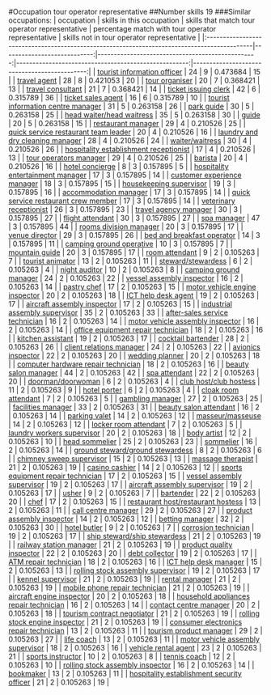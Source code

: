 #Occupation tour operator representative
##Number skills 19
###Similar occupations:
| occupation                                                                                  |   skills in this occupation |   skills that match tour operator representative |   percentage match with tour operator representative |   skills not in tour operator representative |
|:--------------------------------------------------------------------------------------------|----------------------------:|-------------------------------------------------:|-----------------------------------------------------:|---------------------------------------------:|
| [tourist information officer](tourist_information_officer.md)                               |                          24 |                                                9 |                                             0.473684 |                                           15 |
| [travel agent](travel_agent.md)                                                             |                          28 |                                                8 |                                             0.421053 |                                           20 |
| [tour organiser](tour_organiser.md)                                                         |                          20 |                                                7 |                                             0.368421 |                                           13 |
| [travel consultant](travel_consultant.md)                                                   |                          21 |                                                7 |                                             0.368421 |                                           14 |
| [ticket issuing clerk](ticket_issuing_clerk.md)                                             |                          42 |                                                6 |                                             0.315789 |                                           36 |
| [ticket sales agent](ticket_sales_agent.md)                                                 |                          16 |                                                6 |                                             0.315789 |                                           10 |
| [tourist information centre manager](tourist_information_centre_manager.md)                 |                          31 |                                                5 |                                             0.263158 |                                           26 |
| [park guide](park_guide.md)                                                                 |                          30 |                                                5 |                                             0.263158 |                                           25 |
| [head waiter/head waitress](head_waiter-head_waitress.md)                                   |                          35 |                                                5 |                                             0.263158 |                                           30 |
| [guide](guide.md)                                                                           |                          20 |                                                5 |                                             0.263158 |                                           15 |
| [restaurant manager](restaurant_manager.md)                                                 |                          29 |                                                4 |                                             0.210526 |                                           25 |
| [quick service restaurant team leader](quick_service_restaurant_team_leader.md)             |                          20 |                                                4 |                                             0.210526 |                                           16 |
| [laundry and dry cleaning manager](laundry_and_dry_cleaning_manager.md)                     |                          28 |                                                4 |                                             0.210526 |                                           24 |
| [waiter/waitress](waiter-waitress.md)                                                       |                          30 |                                                4 |                                             0.210526 |                                           26 |
| [hospitality establishment receptionist](hospitality_establishment_receptionist.md)         |                          17 |                                                4 |                                             0.210526 |                                           13 |
| [tour operators manager](tour_operators_manager.md)                                         |                          29 |                                                4 |                                             0.210526 |                                           25 |
| [barista](barista.md)                                                                       |                          20 |                                                4 |                                             0.210526 |                                           16 |
| [hotel concierge](hotel_concierge.md)                                                       |                           8 |                                                3 |                                             0.157895 |                                            5 |
| [hospitality entertainment manager](hospitality_entertainment_manager.md)                   |                          17 |                                                3 |                                             0.157895 |                                           14 |
| [customer experience manager](customer_experience_manager.md)                               |                          18 |                                                3 |                                             0.157895 |                                           15 |
| [housekeeping supervisor](housekeeping_supervisor.md)                                       |                          19 |                                                3 |                                             0.157895 |                                           16 |
| [accommodation manager](accommodation_manager.md)                                           |                          17 |                                                3 |                                             0.157895 |                                           14 |
| [quick service restaurant crew member](quick_service_restaurant_crew_member.md)             |                          17 |                                                3 |                                             0.157895 |                                           14 |
| [veterinary receptionist](veterinary_receptionist.md)                                       |                          26 |                                                3 |                                             0.157895 |                                           23 |
| [travel agency manager](travel_agency_manager.md)                                           |                          30 |                                                3 |                                             0.157895 |                                           27 |
| [flight attendant](flight_attendant.md)                                                     |                          30 |                                                3 |                                             0.157895 |                                           27 |
| [spa manager](spa_manager.md)                                                               |                          47 |                                                3 |                                             0.157895 |                                           44 |
| [rooms division manager](rooms_division_manager.md)                                         |                          20 |                                                3 |                                             0.157895 |                                           17 |
| [venue director](venue_director.md)                                                         |                          29 |                                                3 |                                             0.157895 |                                           26 |
| [bed and breakfast operator](bed_and_breakfast_operator.md)                                 |                          14 |                                                3 |                                             0.157895 |                                           11 |
| [camping ground operative](camping_ground_operative.md)                                     |                          10 |                                                3 |                                             0.157895 |                                            7 |
| [mountain guide](mountain_guide.md)                                                         |                          20 |                                                3 |                                             0.157895 |                                           17 |
| [room attendant](room_attendant.md)                                                         |                           9 |                                                2 |                                             0.105263 |                                            7 |
| [tourist animator](tourist_animator.md)                                                     |                          13 |                                                2 |                                             0.105263 |                                           11 |
| [steward/stewardess](steward-stewardess.md)                                                 |                           6 |                                                2 |                                             0.105263 |                                            4 |
| [night auditor](night_auditor.md)                                                           |                          10 |                                                2 |                                             0.105263 |                                            8 |
| [camping ground manager](camping_ground_manager.md)                                         |                          24 |                                                2 |                                             0.105263 |                                           22 |
| [vessel assembly inspector](vessel_assembly_inspector.md)                                   |                          16 |                                                2 |                                             0.105263 |                                           14 |
| [pastry chef](pastry_chef.md)                                                               |                          17 |                                                2 |                                             0.105263 |                                           15 |
| [motor vehicle engine inspector](motor_vehicle_engine_inspector.md)                         |                          20 |                                                2 |                                             0.105263 |                                           18 |
| [ICT help desk agent](ICT_help_desk_agent.md)                                               |                          19 |                                                2 |                                             0.105263 |                                           17 |
| [aircraft assembly inspector](aircraft_assembly_inspector.md)                               |                          17 |                                                2 |                                             0.105263 |                                           15 |
| [industrial assembly supervisor](industrial_assembly_supervisor.md)                         |                          35 |                                                2 |                                             0.105263 |                                           33 |
| [after-sales service technician](after-sales_service_technician.md)                         |                          16 |                                                2 |                                             0.105263 |                                           14 |
| [motor vehicle assembly inspector](motor_vehicle_assembly_inspector.md)                     |                          16 |                                                2 |                                             0.105263 |                                           14 |
| [office equipment repair technician](office_equipment_repair_technician.md)                 |                          18 |                                                2 |                                             0.105263 |                                           16 |
| [kitchen assistant](kitchen_assistant.md)                                                   |                          19 |                                                2 |                                             0.105263 |                                           17 |
| [cocktail bartender](cocktail_bartender.md)                                                 |                          28 |                                                2 |                                             0.105263 |                                           26 |
| [client relations manager](client_relations_manager.md)                                     |                          24 |                                                2 |                                             0.105263 |                                           22 |
| [avionics inspector](avionics_inspector.md)                                                 |                          22 |                                                2 |                                             0.105263 |                                           20 |
| [wedding planner](wedding_planner.md)                                                       |                          20 |                                                2 |                                             0.105263 |                                           18 |
| [computer hardware repair technician](computer_hardware_repair_technician.md)               |                          18 |                                                2 |                                             0.105263 |                                           16 |
| [beauty salon manager](beauty_salon_manager.md)                                             |                          44 |                                                2 |                                             0.105263 |                                           42 |
| [spa attendant](spa_attendant.md)                                                           |                          22 |                                                2 |                                             0.105263 |                                           20 |
| [doorman/doorwoman](doorman-doorwoman.md)                                                   |                           6 |                                                2 |                                             0.105263 |                                            4 |
| [club host/club hostess](club_host-club_hostess.md)                                         |                          11 |                                                2 |                                             0.105263 |                                            9 |
| [hotel porter](hotel_porter.md)                                                             |                           6 |                                                2 |                                             0.105263 |                                            4 |
| [cloak room attendant](cloak_room_attendant.md)                                             |                           7 |                                                2 |                                             0.105263 |                                            5 |
| [gambling manager](gambling_manager.md)                                                     |                          27 |                                                2 |                                             0.105263 |                                           25 |
| [facilities manager](facilities_manager.md)                                                 |                          33 |                                                2 |                                             0.105263 |                                           31 |
| [beauty salon attendant](beauty_salon_attendant.md)                                         |                          16 |                                                2 |                                             0.105263 |                                           14 |
| [parking valet](parking_valet.md)                                                           |                          14 |                                                2 |                                             0.105263 |                                           12 |
| [masseur/masseuse](masseur-masseuse.md)                                                     |                          14 |                                                2 |                                             0.105263 |                                           12 |
| [locker room attendant](locker_room_attendant.md)                                           |                           7 |                                                2 |                                             0.105263 |                                            5 |
| [laundry workers supervisor](laundry_workers_supervisor.md)                                 |                          20 |                                                2 |                                             0.105263 |                                           18 |
| [body artist](body_artist.md)                                                               |                          12 |                                                2 |                                             0.105263 |                                           10 |
| [head sommelier](head_sommelier.md)                                                         |                          25 |                                                2 |                                             0.105263 |                                           23 |
| [sommelier](sommelier.md)                                                                   |                          16 |                                                2 |                                             0.105263 |                                           14 |
| [ground steward/ground stewardess](ground_steward-ground_stewardess.md)                     |                           8 |                                                2 |                                             0.105263 |                                            6 |
| [chimney sweep supervisor](chimney_sweep_supervisor.md)                                     |                          15 |                                                2 |                                             0.105263 |                                           13 |
| [massage therapist](massage_therapist.md)                                                   |                          21 |                                                2 |                                             0.105263 |                                           19 |
| [casino cashier](casino_cashier.md)                                                         |                          14 |                                                2 |                                             0.105263 |                                           12 |
| [sports equipment repair technician](sports_equipment_repair_technician.md)                 |                          17 |                                                2 |                                             0.105263 |                                           15 |
| [vessel assembly supervisor](vessel_assembly_supervisor.md)                                 |                          19 |                                                2 |                                             0.105263 |                                           17 |
| [aircraft assembly supervisor](aircraft_assembly_supervisor.md)                             |                          19 |                                                2 |                                             0.105263 |                                           17 |
| [usher](usher.md)                                                                           |                           9 |                                                2 |                                             0.105263 |                                            7 |
| [bartender](bartender.md)                                                                   |                          22 |                                                2 |                                             0.105263 |                                           20 |
| [chef](chef.md)                                                                             |                          17 |                                                2 |                                             0.105263 |                                           15 |
| [restaurant host/restaurant hostess](restaurant_host-restaurant_hostess.md)                 |                          13 |                                                2 |                                             0.105263 |                                           11 |
| [call centre manager](call_centre_manager.md)                                               |                          29 |                                                2 |                                             0.105263 |                                           27 |
| [product assembly inspector](product_assembly_inspector.md)                                 |                          14 |                                                2 |                                             0.105263 |                                           12 |
| [betting manager](betting_manager.md)                                                       |                          32 |                                                2 |                                             0.105263 |                                           30 |
| [hotel butler](hotel_butler.md)                                                             |                           9 |                                                2 |                                             0.105263 |                                            7 |
| [corrosion technician](corrosion_technician.md)                                             |                          19 |                                                2 |                                             0.105263 |                                           17 |
| [ship steward/ship stewardess](ship_steward-ship_stewardess.md)                             |                          21 |                                                2 |                                             0.105263 |                                           19 |
| [railway station manager](railway_station_manager.md)                                       |                          21 |                                                2 |                                             0.105263 |                                           19 |
| [product quality inspector](product_quality_inspector.md)                                   |                          22 |                                                2 |                                             0.105263 |                                           20 |
| [debt collector](debt_collector.md)                                                         |                          19 |                                                2 |                                             0.105263 |                                           17 |
| [ATM repair technician](ATM_repair_technician.md)                                           |                          18 |                                                2 |                                             0.105263 |                                           16 |
| [ICT help desk manager](ICT_help_desk_manager.md)                                           |                          15 |                                                2 |                                             0.105263 |                                           13 |
| [rolling stock assembly supervisor](rolling_stock_assembly_supervisor.md)                   |                          19 |                                                2 |                                             0.105263 |                                           17 |
| [kennel supervisor](kennel_supervisor.md)                                                   |                          21 |                                                2 |                                             0.105263 |                                           19 |
| [rental manager](rental_manager.md)                                                         |                          21 |                                                2 |                                             0.105263 |                                           19 |
| [mobile phone repair technician](mobile_phone_repair_technician.md)                         |                          21 |                                                2 |                                             0.105263 |                                           19 |
| [aircraft engine inspector](aircraft_engine_inspector.md)                                   |                          20 |                                                2 |                                             0.105263 |                                           18 |
| [household appliances repair technician](household_appliances_repair_technician.md)         |                          16 |                                                2 |                                             0.105263 |                                           14 |
| [contact centre manager](contact_centre_manager.md)                                         |                          20 |                                                2 |                                             0.105263 |                                           18 |
| [tourism contract negotiator](tourism_contract_negotiator.md)                               |                          21 |                                                2 |                                             0.105263 |                                           19 |
| [rolling stock engine inspector](rolling_stock_engine_inspector.md)                         |                          21 |                                                2 |                                             0.105263 |                                           19 |
| [consumer electronics repair technician](consumer_electronics_repair_technician.md)         |                          13 |                                                2 |                                             0.105263 |                                           11 |
| [tourism product manager](tourism_product_manager.md)                                       |                          29 |                                                2 |                                             0.105263 |                                           27 |
| [life coach](life_coach.md)                                                                 |                          13 |                                                2 |                                             0.105263 |                                           11 |
| [motor vehicle assembly supervisor](motor_vehicle_assembly_supervisor.md)                   |                          18 |                                                2 |                                             0.105263 |                                           16 |
| [vehicle rental agent](vehicle_rental_agent.md)                                             |                          23 |                                                2 |                                             0.105263 |                                           21 |
| [sports instructor](sports_instructor.md)                                                   |                          10 |                                                2 |                                             0.105263 |                                            8 |
| [tennis coach](tennis_coach.md)                                                             |                          12 |                                                2 |                                             0.105263 |                                           10 |
| [rolling stock assembly inspector](rolling_stock_assembly_inspector.md)                     |                          16 |                                                2 |                                             0.105263 |                                           14 |
| [bookmaker](bookmaker.md)                                                                   |                          13 |                                                2 |                                             0.105263 |                                           11 |
| [hospitality establishment security officer](hospitality_establishment_security_officer.md) |                          21 |                                                2 |                                             0.105263 |                                           19 |
